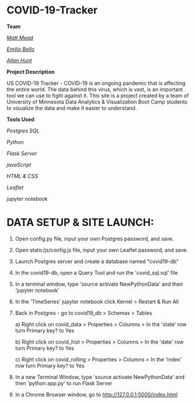 # COVID-19-Tracker

**Team**

[_Matt Mead_](https://www.linkedin.com/in/mattmeadmpls/)

[_Emilio Bello_](https://www.linkedin.com/in/emilio-bello-09938760/)

[_Allan Hunt_](https://www.linkedin.com/in/allanrhunt/)

**Project Description** 

US COVID-19 Tracker - COVID-19 is an ongoing pandemic that is affecting the entire world. The data behind this virus, which is vast, is an important tool we can use to fight against it. This site is a project created by a team of University of Minnesota Data Analytics & Visualization Boot Camp students to visualize the data and make it easier to understand.

**Tools Used**

_Postgres SQL_

_Python_

_Flask Server_

_javaScript_

_HTML & CSS_

_Leaflet_

_jupyter notebook_

# DATA SETUP & SITE LAUNCH:

1. Open config.py file, input your own Postgres password, and save.
2. Open static/js/config.js file, input your own Leaflet password, and save.
3. Launch Postgres server and create a database named "covid19-db"
4. In the covid19-db, open a Query Tool and run the 'covid_sql.sql' file
5. In a terminal window, type 'source activate NewPythonData' and then 'jupyter notebook'
6. In the 'TimeSeries' jupyter notebook click Kernel > Restart & Run All
7. Back in Postgres - go to covid19_db > Schemas > Tables

    a) Right click on covid_data > Properties > Columns > In the 'state' row turn Primary key? to Yes

    b) Right click on covid_hist > Properties > Columns > In the 'date' row turn Primary key? to Yes

    c) Right click on covid_rolling > Properties > Columns > In the 'index' row turn Primary key? to Yes
    
8. In a new Terminal Window, type 'source activate NewPythonData' and then 'python app.py' to run Flask Server
9. In a Chrome Browser window, go to http://127.0.0.1:5000/index.html

